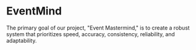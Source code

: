 # EventMind
The primary goal of our project, "Event Mastermind," is to create a robust system that prioritizes speed, accuracy, consistency, reliability, and adaptability. 
